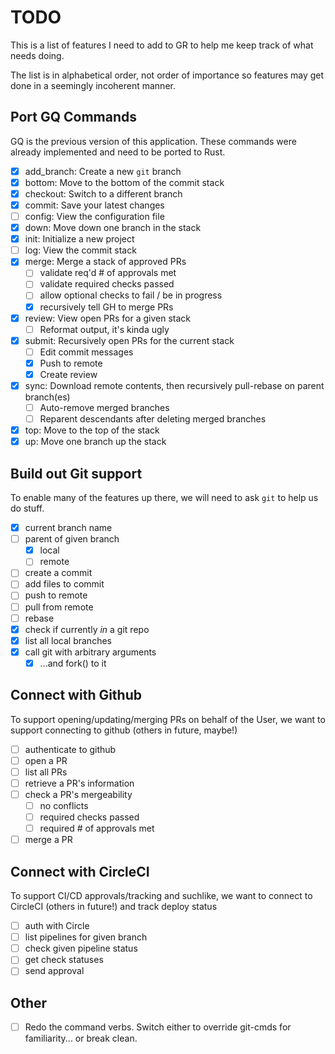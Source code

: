 # TODO
This is a list of features I need to add to GR to help 
me keep track of what needs doing.

The list is in alphabetical order, not order of importance
so features may get done in a seemingly incoherent manner.

## Port GQ Commands
GQ is the previous version of this application. These commands
were already implemented and need to be ported to Rust.

- [x] add_branch: Create a new `git` branch
- [x] bottom: Move to the bottom of the commit stack
- [x] checkout: Switch to a different branch
- [x] commit: Save your latest changes
- [ ] config: View the configuration file
- [x] down: Move down one branch in the stack
- [x] init: Initialize a new project
- [ ] log: View the commit stack
- [x] merge: Merge a stack of approved PRs 
  - [ ] validate req'd # of approvals met
  - [ ] validate required checks passed
  - [ ] allow optional checks to fail / be in progress
  - [x] recursively tell GH to merge PRs
- [x] review: View open PRs for a given stack
  - [ ] Reformat output, it's kinda ugly
- [x] submit: Recursively open PRs for the current stack
  - [ ] Edit commit messages
  - [x] Push to remote
  - [x] Create review
- [x] sync: Download remote contents, then recursively pull-rebase on parent branch(es)
  - [ ] Auto-remove merged branches
  - [ ] Reparent descendants after deleting merged branches
- [x] top: Move to the top of the stack
- [x] up: Move one branch up the stack

## Build out Git support
To enable many of the features up there, we will need to ask
`git` to help us do stuff. 

- [x] current branch name
- [ ] parent of given branch
  - [x] local
  - [ ] remote
- [ ] create a commit
- [ ] add files to commit
- [ ] push to remote
- [ ] pull from remote
- [ ] rebase
- [x] check if currently _in_ a git repo
- [x] list all local branches
- [x] call git with arbitrary arguments 
  - [x] ...and fork() to it 

## Connect with Github
To support opening/updating/merging PRs on behalf of the User,
we want to support connecting to github (others in future, maybe!)

- [ ] authenticate to github
- [ ] open a PR
- [ ] list all PRs
- [ ] retrieve a PR's information
- [ ] check a PR's mergeability 
  - [ ] no conflicts
  - [ ] required checks passed
  - [ ] required # of approvals met
- [ ] merge a PR

## Connect with CircleCI
To support CI/CD approvals/tracking and suchlike, we want
to connect to CircleCI (others in future!) and track deploy status

- [ ] auth with Circle
- [ ] list pipelines for given branch
- [ ] check given pipeline status
- [ ] get check statuses
- [ ] send approval

## Other

- [ ] Redo the command verbs. Switch either to override git-cmds for familiarity... or break clean.